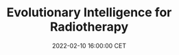 ---
title: "Evolutionary Intelligence for Radiotherapy"
date: 2022-02-10 16:00:00 CET
categories: meetup 
links:
location: Online
picture: /assets/cwi-logo.png
talks:
- title: "Evolutionary Intelligent Bi-objective Treatment Planning for Prostate HDR Brachytherapy"
  speaker:
    name: "Anton Bouter"
    twitter:
    github:
  abstract: |
    The purpose of this study is to improve upon a recently introduced bi-objective treatment planning method for prostate high-dose-rate (HDR) brachytherapy (BT), both in terms of resulting plan quality and runtime requirements, to the extent that its execution time is clinically acceptable.
    
    Bi-objective treatment planning is done using a state-of-the-art multiobjective evolutionary algorithm, which produces a large number of potential treatment plans with different trade-offs between coverage of the target volumes and sparing organs at risk. A graphics processing unit (GPU) is used for large-scale parallelization of dose calculations and the calculation of the dose-volume (DV) indices of potential treatment plans. Moreover, the objectives of the previously used bi-objective optimization model are modified to produce better results.
    
    We applied the GPU-accelerated bi-objective treatment planning method to a set of 18 patients, resulting in a set containing a few hundred potential treatment plans with different trade-offs for each of these patients. Due to accelerations introduced in this article, results previously achieved after 1 hour are now achieved within 30 seconds of optimization. We found plans satisfying the clinical protocol for 15 of 18 patients, whereas this was the case for only 4 of 18 clinical plans. Higher quality treatment plans are obtained when the accuracy of DV index calculation is increased using more dose calculation points, requiring still no more than 3 minutes of optimization for 100 000 points.
    
    Large sets of high-quality treatment plans that trade-off coverage and sparing are now achievable within 30 seconds, due to the GPU-acceleration of a previously introduced bi-objective treatment planning method for prostate HDR brachytherapy. Higher quality plans can be achieved when optimizing for 3 minutes, which we still consider to be clinically acceptable. This allows for more insightful treatment plan selection in a clinical setting.


- title: "Evolutionary Intelligence for Image Registration"
  speaker:
    name: "Georgios Andreadis & Cedric Rodriguez"
    twitter:
    github:
  abstract: |


---